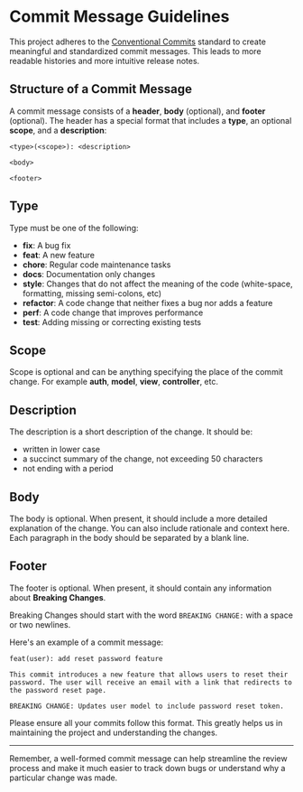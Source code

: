 # Commit Message Guidelines

This project adheres to the [Conventional Commits](https://www.conventionalcommits.org/) standard to create meaningful and standardized commit messages. This leads to more readable histories and more intuitive release notes.

## Structure of a Commit Message
A commit message consists of a **header**, **body** (optional), and **footer** (optional). The header has a special format that includes a **type**, an optional **scope**, and a **description**:
```
<type>(<scope>): <description>

<body>

<footer>
```

## Type
Type must be one of the following:

* **fix**: A bug fix
* **feat**: A new feature
* **chore**: Regular code maintenance tasks
* **docs**: Documentation only changes
* **style**: Changes that do not affect the meaning of the code (white-space, formatting, missing semi-colons, etc)
* **refactor**: A code change that neither fixes a bug nor adds a feature
* **perf**: A code change that improves performance
* **test**: Adding missing or correcting existing tests

## Scope

Scope is optional and can be anything specifying the place of the commit change. For example **auth**, **model**, **view**, **controller**, etc.

## Description

The description is a short description of the change. It should be:

* written in lower case
* a succinct summary of the change, not exceeding 50 characters
* not ending with a period

## Body

The body is optional. When present, it should include a more detailed explanation of the change. You can also include rationale and context here. Each paragraph in the body should be separated by a blank line.

## Footer

The footer is optional. When present, it should contain any information about **Breaking Changes**.

Breaking Changes should start with the word `BREAKING CHANGE:` with a space or two newlines.

Here's an example of a commit message:

```
feat(user): add reset password feature

This commit introduces a new feature that allows users to reset their password. The user will receive an email with a link that redirects to the password reset page.

BREAKING CHANGE: Updates user model to include password reset token.
```

Please ensure all your commits follow this format. This greatly helps us in maintaining the project and understanding the changes.

---

Remember, a well-formed commit message can help streamline the review process and make it much easier to track down bugs or understand why a particular change was made.
